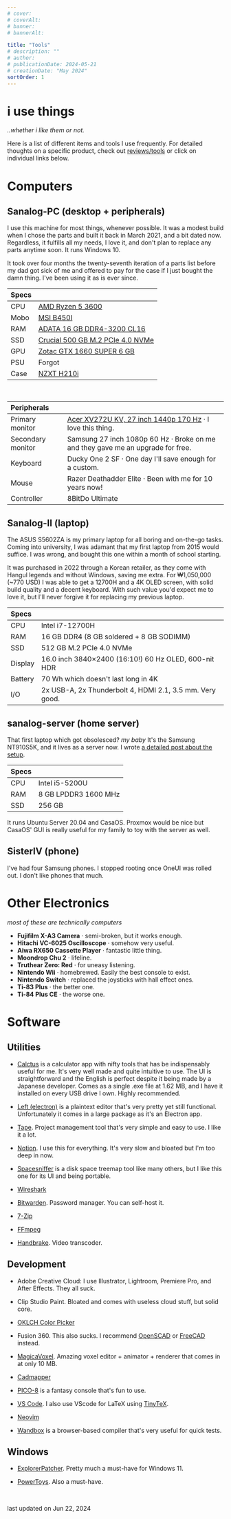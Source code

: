 ```yaml
---
# cover:
# coverAlt:
# banner:
# bannerAlt:

title: "Tools"
# description: ""
# author:
# publicationDate: 2024-05-21
# creationDate: "May 2024"
sortOrder: 1
---
```


# i use things

*<span class="muted">..whether i like them or not.</span>*

Here is a list of different items and tools I use frequently. For detailed thoughts on a specific product, check out [reviews/tools](/blog/reviews/tools) or click on individual links below.

# Computers

## Sanalog-PC (desktop + peripherals)

I use this machine for most things, whenever possible. It was a modest build when I chose the parts and built it back in March 2021, and a bit dated now. Regardless, it fulfills all my needs, I love it, and don't plan to replace any parts anytime soon. It runs Windows 10.

It took over four months the twenty-seventh iteration of a parts list before my dad got sick of me and offered to pay for the case if I just bought the damn thing. I've been using it as is ever since.


| Specs | |
|:---|:---|
CPU  | <a href="https://pcpartpicker.com/product/9nm323/amd-ryzen-5-3600-36-thz-6-core-processor-100-100000031box" target="_blank" class="extlink">AMD Ryzen 5 3600</a>
Mobo | <a href="https://pcpartpicker.com/product/qK6qqs/msi-b450i-gaming-plus-max-wifi-mini-itx-am4-motherboard-b450i-gaming-plus-max-wifi" target="_blank" class="extlink">MSI B450I</a> 
RAM  | <a href="https://pcpartpicker.com/product/qqjBD3/adata-xpg-spectrix-d50-16-gb-2-x-8-gb-ddr4-3200-cl16-memory-ax4u32008g16a-dw50" target="_blank" class="extlink">ADATA 16 GB DDR4-3200 CL16</a>
SSD  | <a href="https://pcpartpicker.com/product/LDfxFT/crucial-t500-500-gb-m2-2280-pcie-40-x4-nvme-solid-state-drive-ct500t500ssd8" target="_blank" class="extlink">Crucial 500 GB M.2 PCIe 4.0 NVMe</a>
GPU  | <a href="https://pcpartpicker.com/product/sFZzK8/zotac-geforce-gtx-1660-super-6-gb-gaming-amp-video-card-zt-t16620d-10m" target="_blank" class="extlink">Zotac GTX 1660 SUPER 6 GB</a>
PSU  | Forgot
Case | <a href="https://pcpartpicker.com/product/2XH8TW/nzxt-h210i-mini-itx-tower-case-ca-h210i-w1" target="_blank" class="extlink">NZXT H210i</a>

<br>

| Peripherals     |    |
|:----------------|:---|
Primary monitor   | <a href="https://www.rtings.com/monitor/reviews/acer/nitro-xv272u-kvbmiiprzx" target="_blank" class="extlink">Acer XV272U KV, 27 inch 1440p 170 Hz</a> &centerdot; I love this thing.
Secondary monitor | Samsung 27 inch 1080p 60 Hz &centerdot; Broke on me and they gave me an upgrade for free.
Keyboard          | Ducky One 2 SF &centerdot; One day I'll save enough for a custom.
Mouse             | Razer Deathadder Elite &centerdot; Been with me for 10 years now!
Controller        | 8BitDo Ultimate

## Sanalog-II (laptop)

The ASUS S5602ZA is my primary laptop for all boring and on-the-go tasks. Coming into university, I was adamant that my first laptop from 2015 would suffice. I was wrong, and bought this one within a month of school starting.

It was purchased in 2022 through a Korean retailer, as they come with Hangul legends and without Windows, saving me extra. For ₩1,050,000 (~770 USD) I was able to get a 12700H and a 4K OLED screen, with solid build quality and a decent keyboard. With such value you'd expect me to love it, but I'll never forgive it for replacing my previous laptop.

| Specs | |
|:---|:---|
CPU  | Intel i7-12700H
RAM  | 16 GB DDR4 (8 GB soldered + 8 GB SODIMM)
SSD  | 512 GB M.2 PCIe 4.0 NVMe 
Display | 16.0 inch 3840×2400 (16:10!) 60 Hz OLED, 600-nit HDR
Battery | 70 Wh which doesn't last long in 4K
I/O | 2x USB-A, 2x Thunderbolt 4, HDMI 2.1,  3.5 mm. Very good.

## sanalog-server (home server)

That first laptop which got obsolesced? *<span class="smaller muted">my baby</span>* It's the Samsung NT910S5K, and it lives as a server now. I wrote [a detailed post about the setup](/blog/code/server).

| Specs | |
|:---|:---|
CPU  | Intel i5-5200U
RAM  | 8 GB LPDDR3 1600 MHz
SSD  | 256 GB 

It runs Ubuntu Server 20.04 and CasaOS. Proxmox would be nice but CasaOS' GUI is really useful for my family to toy with the server as well.

## SisterIV (phone)

I've had four Samsung phones. I stopped rooting once OneUI was rolled out. I don't like phones that much.

# Other Electronics
*<span class="muted">most of these are technically computers</span>*
- **Fujifilm X-A3 Camera** &centerdot; semi-broken, but it works enough.
- **Hitachi VC-6025 Oscilloscope** &centerdot; somehow very useful.
- **Aiwa RX650 Cassette Player** &centerdot; fantastic little thing.
- **Moondrop Chu 2** &centerdot; lifeline.
- **Truthear Zero: Red** &centerdot; for uneasy listening.
- **Nintendo Wii** &centerdot; homebrewed. Easily the best console to exist.
- **Nintendo Switch** &centerdot; replaced the joysticks with hall effect ones.
- **Ti-83 Plus** &centerdot; the better one.
- **Ti-84 Plus CE** &centerdot; the worse one.

# Software

## Utilities

- <a href="https://github.com/shapoco/calctus" target="_blank" class="extlink">Calctus</a> is a calculator app with nifty tools that has be indispensably useful for me. It's very well made and quite intuitive to use. The UI is straightforward and the English is perfect despite it being made by a Japanese developer. Comes as a single .exe file at 1.62 MB, and I have it installed on every USB drive I own. Highly recommended.

- <a href="https://100r.co/site/left_electron.html" target="_blank" class="extlink">Left (electron)</a> is a plaintext editor that's very pretty yet still functional. Unfortunately it comes in a large package as it's an Electron app.

- <a href="https://aeriform.itch.io/tape" target="_blank" class="extlink">Tape</a>. Project management tool that's very simple and easy to use. I like it a lot.

- <a href="https://www.notion.so/" target="_blank" class="extlink">Notion</a>. I use this for everything. It's very slow and bloated but I'm too deep in now.

- <a href="http://www.uderzo.it/main_products/space_sniffer/" target="_blank" class="extlink">Spacesniffer</a> is a disk space treemap tool like many others, but I like this one for its UI and being portable.

- <a href="https://www.wireshark.org/" target="_blank" class="extlink">Wireshark</a>

- <a href="https://bitwarden.com/" target="_blank" class="extlink">Bitwarden</a>. Password manager. You can self-host it.

- <a href="https://www.7-zip.org/" target="_blank" class="extlink">7-Zip</a>

- <a href="https://ffmpeg.org/" target="_blank" class="extlink">FFmpeg</a>

- <a href="https://handbrake.fr/" target="_blank" class="extlink">Handbrake</a>. Video transcoder.

## Development

- Adobe Creative Cloud: I use Illustrator, Lightroom, Premiere Pro, and After Effects. They all suck.

- Clip Studio Paint. Bloated and comes with useless cloud stuff, but solid core.

- <a href="https://oklch.com/" target="_blank" class="extlink">OKLCH Color Picker</a>

- Fusion 360. This also sucks. I recommend <a href="https://openscad.org/" target="_blank">OpenSCAD</a> or <a href="https://www.freecad.org/" target="_blank">FreeCAD</a> instead.

- <a href="https://ephtracy.github.io/" target="_blank" class="extlink">MagicaVoxel</a>. Amazing voxel editor + animator + renderer that comes in at only 10 MB.

- <a href="https://cadmapper.com/" target="_blank" class="extlink">Cadmapper</a>

- <a href="https://www.lexaloffle.com/pico-8.php" target="_blank" class="extlink">PICO-8</a> is a fantasy console that's fun to use.

- <a href="https://github.com/microsoft/vscode" target="_blank" class="extlink">VS Code</a>. I also use VScode for LaTeX using <a href="https://yihui.org/tinytex/" target="_blank" class="extlink">TinyTeX</a>.

- <a href="https://neovim.io/" target="_blank" class="extlink">Neovim</a>

- <a href="https://wandbox.org/" target="_blank" class="extlink">Wandbox</a> is a browser-based compiler that's very useful for quick tests.


## Windows

- <a href="https://github.com/valinet/ExplorerPatcher" target="_blank" class="extlink">ExplorerPatcher</a>. Pretty much a must-have for Windows 11.

- <a href="https://learn.microsoft.com/en-us/windows/powertoys/" target="_blank" class="extlink">PowerToys</a>. Also a must-have.

<br>

<span class="muted">last updated on Jun 22, 2024</span>
